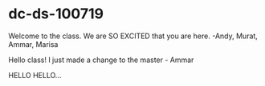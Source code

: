 # dc-ds-100719

Welcome to the class. We are SO EXCITED that you are here. -Andy, Murat, Ammar, Marisa

Hello class! I just made a change to the master - Ammar

HELLO HELLO...
